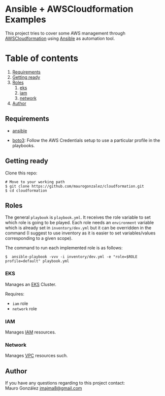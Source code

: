 # Ansible + AWSCloudformation Examples

This project tries to cover some AWS management through
[AWSCloudformation](https://docs.aws.amazon.com/AWSCloudFormation/latest/UserGuide/Welcome.html) using [Ansible](https://docs.ansible.com/ansible/latest/index.html) as automation tool.

# Table of contents
1. [Requirements](#requirements)
1. [Getting ready](#getting-ready)
1. [Roles](#roles)
    1. [eks](#eks)
    1. [iam](#iam)
    1. [network](#iam)
1. [Author](#author)

## Requirements <a name="requirements" />

- [ansible](https://docs.ansible.com/ansible/latest/installation_guide/intro_installation.html)

- [boto3](https://pypi.org/project/boto3/):
  Follow the AWS Credentials setup to use a particular profile in the playbooks.

## Getting ready <a name="getting-ready" />

Clone this repo:
```
# Move to your working path
$ git clone https://github.com/maurogonzalez/cloudformation.git
$ cd cloudformation
```

## Roles <a name="roles" />

The general `playbook` is `playbook.yml`. It receives the role variable
to set which role is going to be played. Each role needs an `environment`
variable which is already set in `inventory/dev.yml` but it can be 
overridden in the command (I suggest to use inventory as it is easier to
set variables/values corresponding to a given scope).

The command to run each implemented role is as follows:
```
$  ansible-playbook -vvv -i inventory/dev.yml -e "role=$ROLE profile=default" playbook.yml
```


### EKS <a name="eks" />

Manages an [EKS](https://aws.amazon.com/eks/) Cluster.

Requires:
- `iam` role
- `network` role

### IAM <a name="iam" />

Manages [IAM](https://aws.amazon.com/iam/) resources.

### Network <a name="network" />

Manages [VPC](https://aws.amazon.com/ec2/) resources such.

## Author <a name="author" />

If you have any questions regarding to this project contact:  
Mauro González <jmajma8@gmail.com>